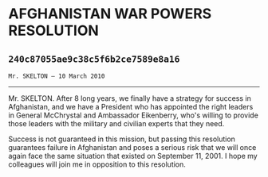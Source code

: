 # AFGHANISTAN WAR POWERS RESOLUTION
## `240c87055ae9c38c5f6b2ce7589e8a16`
`Mr. SKELTON — 10 March 2010`

---


Mr. SKELTON. After 8 long years, we finally have a strategy for 
success in Afghanistan, and we have a President who has appointed the 
right leaders in General McChrystal and Ambassador Eikenberry, who's 
willing to provide those leaders with the military and civilian experts 
that they need.

Success is not guaranteed in this mission, but passing this 
resolution guarantees failure in Afghanistan and poses a serious risk 
that we will once again face the same situation that existed on 
September 11, 2001. I hope my colleagues will join me in opposition to 
this resolution.